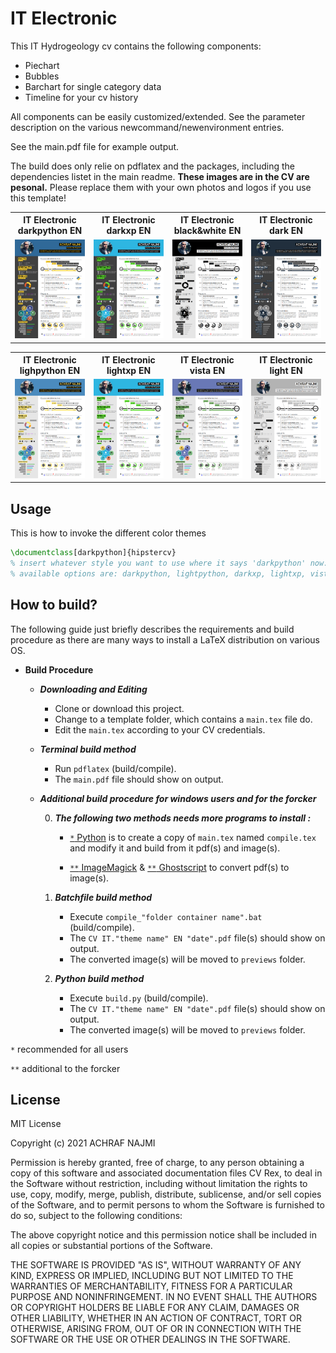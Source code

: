 # IT Electronic

This IT Hydrogeology cv contains the following components:

* Piechart
* Bubbles
* Barchart for single category data
* Timeline for your cv history

All components can be easily customized/extended. See the parameter description on the various newcommand/newenvironment entries.

See the main.pdf file for example output.

The build does only relie on pdflatex and the packages, including the dependencies listet in the main readme.
**These images are in the CV are pesonal.**
Please replace them with your own photos and logos if you use this template!


<table width="100%" margin-left="auto" margin-right="auto">
  <tr>
    <th>IT Electronic darkpython EN</th>
    <th>IT Electronic darkxp EN</th>
    <th>IT Electronic black&white EN</th>
    <th>IT Electronic dark EN</th>
  </tr>
  <tr>
    <td width="25%">
      <img src="../../../previews/it-electronic-darkpython_en.png" 
        alt="IT Electronic CV example preview" />
    </td>
    <td width="25%">
      <img src="../../../previews/it-electronic-darkxp_en.png" 
        alt="IT Electronic CV example preview" />
    </td>
    <td width="25%">
      <img src="../../../previews/it-electronic-black&white_en.png" 
        alt="IT Electronic CV example preview" />
    </td>
    <td width="25%">
      <img src="../../../previews/it-electronic-dark_en.png" 
        alt="IT Electronic CV example preview" />
    </td>
  </tr>
</table>
</div>

<table width="100%" margin-left="auto" margin-right="auto">
  <tr>
    <th>IT Electronic lighpython EN</th>
    <th>IT Electronic lightxp EN</th>
    <th>IT Electronic vista EN</th>
    <th>IT Electronic light EN</th>
  </tr>
  <tr>
    <td width="25%">
      <img src="../../../previews/it-electronic-lightpython_en.png" 
        alt="IT Electronic CV example preview" />
    </td>
    <td width="25%">
      <img src="../../../previews/it-electronic-lightxp_en.png" 
        alt="IT Electronic CV example preview" />
    </td>
    <td width="25%">
      <img src="../../../previews/it-electronic-vista_en.png" 
        alt="IT Electronic CV example preview" />
    </td>
    <td width="25%">
      <img src="../../../previews/it-electronic-light_en.png" 
        alt="IT Electronic CV example preview" />
    </td>
  </tr>
</table>
</div>


## Usage

This is how to invoke the different color themes

```latex
\documentclass[darkpython]{hipstercv}
% insert whatever style you want to use where it says 'darkpython' now:
% available options are: darkpython, lightpython, darkxp, lightxp, vista, black&white, dark, light
```
## How to build?

The following guide just briefly describes the requirements and build procedure as there are many ways to install a LaTeX distribution on various OS.

* ****Build Procedure****

  * ***Downloading and Editing***
    
    * Clone or download this project. 
    * Change to a template folder, which contains a `main.tex` file do.
    * Edit the `main.tex` according to your CV credentials.

  * ***Terminal build method***

    * Run `pdflatex` (build/compile).
    * The `main.pdf` file should show on output.

  * *****Additional build procedure for windows users and for the forcker*****

      0. ***The following two methods needs more programs to install :***
        
          * [`*` Python](<https://www.python.org/downloads/>) is to create a copy of `main.tex` named `compile.tex` and modify it and build from it pdf(s) and image(s).

          * [`**` ImageMagick](<https://imagemagick.org/script/download.php>) & [`**` Ghostscript](<https://www.ghostscript.com/download.html>) to convert pdf(s) to image(s).

      1. ***Batchfile build method***
              
          * Execute `compile_"folder container name".bat` (build/compile).
          * The `CV IT."theme name" EN "date".pdf` file(s) should show on output.
          * The converted image(s) will be moved to `previews` folder.

      2. ***Python build method***
              
          * Execute `build.py` (build/compile).
          * The `CV IT."theme name" EN "date".pdf` file(s) should show on output.
          * The converted image(s) will be moved to `previews` folder.

`*` recommended for all users

`**` additional to the forcker

## License

MIT License

Copyright (c) 2021 ACHRAF NAJMI

Permission is hereby granted, free of charge, to any person obtaining a copy of this software and associated documentation files CV Rex, to deal in the Software without restriction, including without limitation the rights to use, copy, modify, merge, publish, distribute, sublicense, and/or sell copies of the Software, and to permit persons to whom the Software is furnished to do so, subject to the following conditions:

The above copyright notice and this permission notice shall be included in all copies or substantial portions of the Software.

THE SOFTWARE IS PROVIDED "AS IS", WITHOUT WARRANTY OF ANY KIND, EXPRESS OR IMPLIED, INCLUDING BUT NOT LIMITED TO THE WARRANTIES OF MERCHANTABILITY, FITNESS FOR A PARTICULAR PURPOSE AND NONINFRINGEMENT.
IN NO EVENT SHALL THE AUTHORS OR COPYRIGHT HOLDERS BE LIABLE FOR ANY CLAIM, DAMAGES OR OTHER LIABILITY, WHETHER IN AN ACTION OF CONTRACT, TORT OR OTHERWISE, ARISING FROM, OUT OF OR IN CONNECTION WITH THE SOFTWARE OR THE USE OR OTHER DEALINGS IN THE SOFTWARE.
